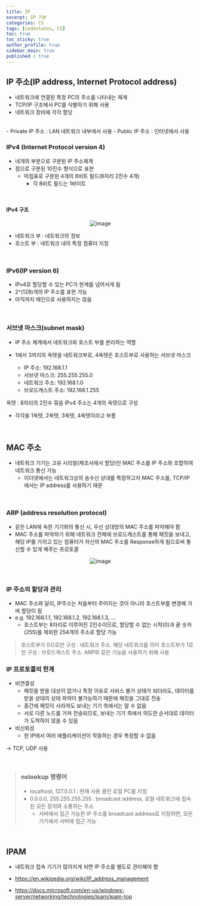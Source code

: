```yaml
---
title: IP
excerpt: IP 기본
categories: CS
tags: [codestates, CS]
toc: true
toc_sticky: true
author_profile: true
sidebar_main: true
published : true
---
```


## IP 주소(IP address, Internet Protocol address)
- 네트워크에 연결된 특정 PC의 주소를 나타내는 체계
- TCP/IP 구조에서 PC를 식별하기 위해 사용
- 네트워크 장비에 각각 할당
<br>
- Private IP 주소 : LAN 네트워크 내부에서 사용
- Public IP 주소 : 인터넷에서 사용

### IPv4 (Internet Protocol version 4)
- 네개의 부분으로 구분된 IP 주소체계
- 점으로 구분된 10진수 형식으로 표현
  - 마침표로 구분된 4개의 8비트 필드(8자리 2진수 4개)
    - 각 8비트 필드는 1바이트
<br>

#### IPv4 구조

<center>

![image](https://github.com/JSooCha/JSooCha.github.io/assets/90169862/1a485918-f162-43fa-b266-598ad9144608)

</center>

- 네트워크 부 : 네트워크의 정보
- 호스트 부 : 네트워크 내의 특정 컴퓨터 지칭

<br>

### IPv6(IP version 6)
- IPv4로 할당할 수 있는 PC가 한계를 넘어서게 됨
- 2^(128)개의 IP 주소를 표현 가능
- 아직까지 메인으로 사용하지는 않음

<br>

### 서브넷 마스크(subnet mask)
- IP 주소 체계에서 네트워크와 호스트 부를 분리하는 역할

- 1에서 3까지의 옥텟을 네트워크부로, 4옥텟은 호스트부로 사용하는 서브넷 마스크
  - IP 주소: 192.168.1.1
  - 서브넷 마스크: 255.255.255.0
  - 네트워크 주소: 192.168.1.0
  - 브로드캐스트 주소: 192.168.1.255

옥텟 : 8자리의 2진수 묶음
IPv4 주소는 4개의 옥텟으로 구성 
  - 각각을 1옥텟, 2옥텟, 3옥텟, 4옥텟이라고 부름

<br>

## MAC 주소
- 네트워크 기기는 고유 시리얼(제조사에서 할당)인 MAC 주소를 IP 주소와 조합하여 네트워크 통신 가능
  - 이더넷에서는 네트워크상의 송수신 상대를 특정하고자 MAC 주소를, TCP/IP 에서는 IP address를 사용하기 때문

<br>

### ARP (address resolution protocol)
- 같은 LAN에 속한 기기와의 통신 시, 우선 상대방의 MAC 주소를 파악해야 함
- MAC 주소를 파악하기 위해 네트워크 전체에 브로드캐스트를 통해 패킷을 보내고, 해당 IP를 가지고 있는 컴퓨터가 자신의 MAC 주소를 Response하게 됨으로써 통신할 수 있게 해주는 프로토콜

<center>

![image](https://github.com/JSooCha/JSooCha.github.io/assets/90169862/60348093-fe25-4f48-8707-30507cd17d62)

</center>

<br>

### IP 주소의 할당과 관리
- MAC 주소와 달리, IP주소는 처음부터 주어지는 것이 아니라 호스트부를 변경해 가며 할당이 됨
- e.g. 192.168.1.1, 192.168.1.2, 192.168.1.3, ...
  - 호스트부는 8자리로 이루어진 2진수이므로, 할당할 수 없는 시작(0)과 끝 숫자(255)를 제외한 254개의 주소로 할당 가능

> 호스트부가 0으로만 구성 : 네트워크 주소. 해당 네트워크를 의미
> 호스트부가 1로만 구성 : 브로드캐스트 주소. ARP와 같은 기능을 사용하기 위해 사용


### IP 프로토콜의 한계
- 비연결성
  - 패킷을 받을 대상이 없거나 특정 이유로 서비스 불가 상태가 되더라도, 데이터를 받을 상대의 상태 파악이 불가능하기 때문에 패킷을 그대로 전송
  - 중간에 패킷이 사라져도 보내는 기기 측에서는 알 수 없음
  - 서로 다른 노드를 거쳐 전송되므로, 보내는 기기 측에서 의도한 순서대로 데이터가 도착하지 않을 수 있음
- 비신뢰성
  - 한 IP에서 여러 애플리케이션이 작동하는 경우 특정할 수 없음

-> TCP, UDP 사용

<br>

> ### nslookup 명령어
> - localhost, 127.0.0.1 : 현재 사용 중인 로컬 PC를 지칭
> - 0.0.0.0, 255.255.255.255 : broadcast address, 로컬 네트워크에 접속된 모든 장치와 소통하는 주소
>    - 서버에서 접근 가능한 IP 주소를 broadcast address로 지정하면, 모든 기기에서 서버에 접근 가능

<br>

## IPAM
- 네트워크 접속 기기가 많아지게 되면 IP 주소를 별도로 관리해야 함

- https://en.wikipedia.org/wiki/IP_address_management
- https://docs.microsoft.com/en-us/windows-server/networking/technologies/ipam/ipam-top

